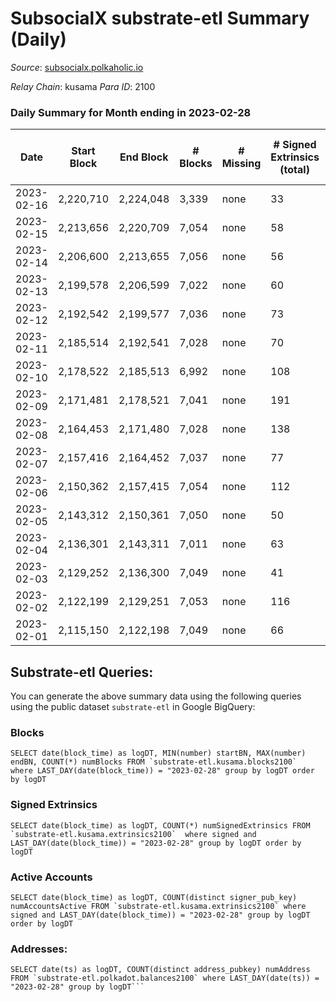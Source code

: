 # SubsocialX substrate-etl Summary (Daily)

_Source_: [subsocialx.polkaholic.io](https://subsocialx.polkaholic.io)

*Relay Chain*: kusama
*Para ID*: 2100



### Daily Summary for Month ending in 2023-02-28


| Date | Start Block | End Block | # Blocks | # Missing | # Signed Extrinsics (total) | # Active Accounts | # Addresses with Balances | # Events | # Transfers | # XCM Transfers In | # XCM Transfers Out |
| ---- | ----------- | --------- | -------- | --------- | --------------------------- | ----------------- | ------------------------- | -------- | ----------- | ------------------ | ------------------- |
| 2023-02-16 | 2,220,710 | 2,224,048 | 3,339 | none  | 33 | 28 |  | 6,797 |   |   |   |
| 2023-02-15 | 2,213,656 | 2,220,709 | 7,054 | none  | 58 | 34 | 34,302 | 14,289 |   |   |   |
| 2023-02-14 | 2,206,600 | 2,213,655 | 7,056 | none  | 56 | 38 | 34,299 | 14,267 |   |   |   |
| 2023-02-13 | 2,199,578 | 2,206,599 | 7,022 | none  | 60 | 36 |  | 14,317 |   |   |   |
| 2023-02-12 | 2,192,542 | 2,199,577 | 7,036 | none  | 73 | 38 | 34,291 | 14,342 |   |   |   |
| 2023-02-11 | 2,185,514 | 2,192,541 | 7,028 | none  | 70 | 45 | 34,285 | 14,264 |   |   |   |
| 2023-02-10 | 2,178,522 | 2,185,513 | 6,992 | none  | 108 | 53 | 34,284 | 14,358 |   |   |   |
| 2023-02-09 | 2,171,481 | 2,178,521 | 7,041 | none  | 191 | 152 | 34,280 | 14,663 | 3  |   |   |
| 2023-02-08 | 2,164,453 | 2,171,480 | 7,028 | none  | 138 | 43 | 34,276 | 14,477 |   |   |   |
| 2023-02-07 | 2,157,416 | 2,164,452 | 7,037 | none  | 77 | 39 | 34,275 | 14,332 |   |   |   |
| 2023-02-06 | 2,150,362 | 2,157,415 | 7,054 | none  | 112 | 61 | 34,270 | 14,457 |   |   |   |
| 2023-02-05 | 2,143,312 | 2,150,361 | 7,050 | none  | 50 | 25 | 34,268 | 14,279 |   |   |   |
| 2023-02-04 | 2,136,301 | 2,143,311 | 7,011 | none  | 63 | 27 | 34,264 | 14,252 |   |   |   |
| 2023-02-03 | 2,129,252 | 2,136,300 | 7,049 | none  | 41 | 29 | 34,262 | 14,282 |   |   |   |
| 2023-02-02 | 2,122,199 | 2,129,251 | 7,053 | none  | 116 | 43 | 34,260 | 14,539 |   |   |   |
| 2023-02-01 | 2,115,150 | 2,122,198 | 7,049 | none  | 66 | 34 | 34,242 | 14,321 |   |   |   |

## Substrate-etl Queries:
You can generate the above summary data using the following queries using the public dataset `substrate-etl` in Google BigQuery:


### Blocks
```
SELECT date(block_time) as logDT, MIN(number) startBN, MAX(number) endBN, COUNT(*) numBlocks FROM `substrate-etl.kusama.blocks2100`  where LAST_DAY(date(block_time)) = "2023-02-28" group by logDT order by logDT
```


### Signed Extrinsics
```
SELECT date(block_time) as logDT, COUNT(*) numSignedExtrinsics FROM `substrate-etl.kusama.extrinsics2100`  where signed and LAST_DAY(date(block_time)) = "2023-02-28" group by logDT order by logDT
```


### Active Accounts
```
SELECT date(block_time) as logDT, COUNT(distinct signer_pub_key) numAccountsActive FROM `substrate-etl.kusama.extrinsics2100` where signed and LAST_DAY(date(block_time)) = "2023-02-28" group by logDT order by logDT
```


### Addresses:
```
SELECT date(ts) as logDT, COUNT(distinct address_pubkey) numAddress FROM `substrate-etl.polkadot.balances2100` where LAST_DAY(date(ts)) = "2023-02-28" group by logDT```

